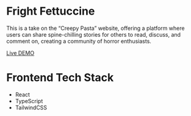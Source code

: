 # Fright Fettuccine

This is a take on the “Creepy Pasta” website, offering a platform where users can share spine-chilling stories for
others to read, discuss, and comment on, creating a community of horror enthusiasts.

[Live DEMO](https://fright-fettuccine-webapp.vercel.app/)

# Frontend Tech Stack

- React
- TypeScript
- TailwindCSS


